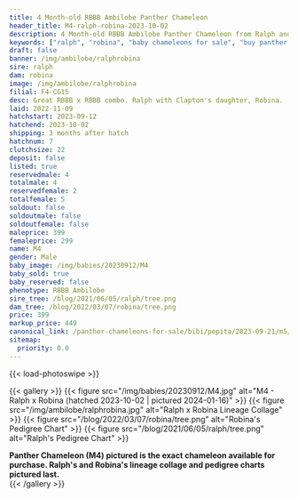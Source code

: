 ```yaml
---
title: 4 Month-old RBBB Ambilobe Panther Chameleon
header_title: M4-ralph-robina-2023-10-02
description: 4 Month-old RBBB Ambilobe Panther Chameleon from Ralph and Robina. Great RBBB x RBBB combo. Ralph with Clapton's daughter, Robina. We've included sire and dam dendrograms if available, but you can view our Ralph or Robina breeder pages for more information.
keywords: ["ralph", "robina", "baby chameleons for sale", "buy panther chameleon", "panther for sale", "panther chameleon price", "ambilobe panther chameleon"]
draft: false
banner: /img/ambilobe/ralphrobina
sire: ralph
dam: robina
image: /img/ambilobe/ralphrobina
filial: F4-CG15
desc: Great RBBB x RBBB combo. Ralph with Clapton's daughter, Robina.
laid: 2022-11-09
hatchstart: 2023-09-12
hatchend: 2023-10-02
shipping: 3 months after hatch
hatchnum: 7
clutchsize: 22
deposit: false
listed: true
reservedmale: 4
totalmale: 4
reservedfemale: 2
totalfemale: 5
soldout: false
soldoutmale: false
soldoutfemale: false
maleprice: 399
femaleprice: 299
name: M4
gender: Male
baby_image: /img/babies/20230912/M4
baby_sold: true
baby_reserved: false
phenotype: RBBB Ambilobe
sire_tree: /blog/2021/06/05/ralph/tree.png
dam_tree: /blog/2022/03/07/robina/tree.png
price: 399
markup_price: 449
canonical_link: /panther-chameleons-for-sale/bibi/pepita/2023-09-21/m5/
sitemap:
  priority: 0.0
---
```


{{< load-photoswipe >}}

{{< gallery >}}
  {{< figure src="/img/babies/20230912/M4.jpg" alt="M4 - Ralph x Robina (hatched 2023-10-02 | pictured 2024-01-16)" >}}
  {{< figure src="/img/ambilobe/ralphrobina.jpg" alt="Ralph x Robina Lineage Collage" >}}
  {{< figure src="/blog/2022/03/07/robina/tree.png" alt="Robina's Pedigree Chart" >}}
  {{< figure src="/blog/2021/06/05/ralph/tree.png" alt="Ralph's Pedigree Chart" >}}
  <figcaption><strong>Panther Chameleon (M4) pictured is the exact chameleon available for purchase. Ralph's and Robina's lineage collage and pedigree charts pictured last.</strong></figcaption>
{{< /gallery >}}
